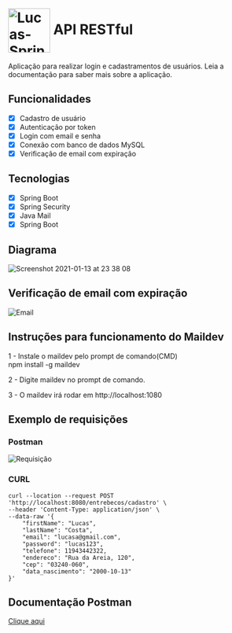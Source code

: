 #  <img align="center" alt="Lucas-Spring" height="90" width="85" src="https://cdn.jsdelivr.net/gh/devicons/devicon/icons/spring/spring-original-wordmark.svg" /> API RESTful 

Aplicação para realizar login e cadastramentos de usuários. Leia a documentação para saber mais sobre a aplicação.



## Funcionalidades
- [x] Cadastro de usuário
- [x] Autenticação por token
- [x] Login com email e senha
- [x] Conexão com banco de dados MySQL
- [x] Verificação de email com expiração

## Tecnologias

- [x] Spring Boot
- [x] Spring Security
- [x] Java Mail
- [x] Spring Boot

## Diagrama
![Screenshot 2021-01-13 at 23 38 08](https://user-images.githubusercontent.com/40702606/104789980-15581a00-578e-11eb-998d-30f2e6a9f461.png)

## Verificação de email com expiração
![Email](https://user-images.githubusercontent.com/111810585/206878406-6b727624-28a5-4a2c-aa00-1a22b53e9223.png)

## Instruções para funcionamento do Maildev

1 - Instale o maildev pelo prompt de comando(CMD)<br>
npm install -g maildev

2 - Digite maildev no prompt de comando. 

3 - O maildev irá rodar em http://localhost:1080

## Exemplo de requisições
### Postman
![Requisição](https://user-images.githubusercontent.com/111810585/206878651-c49570e7-dabe-48e1-a062-7fd4bb31c41e.png)

### CURL
```
curl --location --request POST 'http://localhost:8080/entrebecos/cadastro' \
--header 'Content-Type: application/json' \
--data-raw '{
    "firstName": "Lucas",
    "lastName": "Costa",
    "email": "lucasa@gmail.com",
    "password": "lucas123",
    "telefone": 11943442322,
    "endereco": "Rua da Areia, 120",
    "cep": "03240-060",
    "data_nascimento": "2000-10-13"
}'
```

## Documentação Postman

[Clique aqui](https://documenter.getpostman.com/view/23628011/2s8YzTUNVm)
